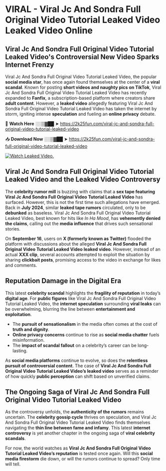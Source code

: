 # VIRAL - Viral Jc And Sondra Full Original Video Tutorial Leaked Video Leaked Video Online

## **Viral Jc And Sondra Full Original Video Tutorial Leaked Video's Controversial New Video Sparks Internet Frenzy**  

Viral Jc And Sondra Full Original Video Tutorial Leaked Video, the popular **social media star**, has once again found themselves at the center of a **viral scandal**. Known for posting **short videos and naughty pics on TikTok**, Viral Jc And Sondra Full Original Video Tutorial Leaked Video has recently expanded to **Fanfix**, a subscription-based platform where creators share **adult content**. However, a **leaked video** allegedly featuring Viral Jc And Sondra Full Original Video Tutorial Leaked Video has taken the internet by storm, igniting intense **speculation** and fueling an **online privacy** debate.  

🔴 **Watch Here** ░░▒▓██ ➤ https://2k25fun.com/viral-jc-and-sondra-full-original-video-tutorial-leaked-video  

📥 **Download Now** ░░▒▓██ ➤ https://2k25fun.com/viral-jc-and-sondra-full-original-video-tutorial-leaked-video  

[![Watch Leaked Video.](https://miro.medium.com/v2/resize:fit:828/format:webp/1*cilzJN44JGOrTw9NJCrNHA.gif "Watch Leaked Video")](https://2k25fun.com/viral-jc-and-sondra-full-original-video-tutorial-leaked-video)

## **Viral Jc And Sondra Full Original Video Tutorial Leaked Video and the Leaked Video Controversy**  

The **celebrity rumor mill** is buzzing with claims that a **sex tape featuring Viral Jc And Sondra Full Original Video Tutorial Leaked Video** has surfaced. However, this is not the first time such allegations have emerged. Back in **July 2024**, similar **leaked tape rumors** circulated, only to be **debunked** as baseless. Viral Jc And Sondra Full Original Video Tutorial Leaked Video, best known for hits like *In Ha Mood*, has **vehemently denied the claims**, calling out the **media influence** that drives such sensational stories.  

On **September 16**, users on **X (formerly known as Twitter)** flooded the platform with discussions about the alleged **Viral Jc And Sondra Full Original Video Tutorial Leaked Video leaked video**. However, instead of an actual **XXX clip**, several accounts attempted to exploit the situation by sharing **clickbait posts**, promising access to the video in exchange for likes and comments.  

## **Reputation Damage in the Digital Era**  

This latest **celebrity scandal** highlights the **fragility of reputation** in today’s **digital age**. For **public figures** like Viral Jc And Sondra Full Original Video Tutorial Leaked Video, the **internet speculation** surrounding **viral leaks** can be overwhelming, blurring the line between **entertainment and exploitation**.  

- The **pursuit of sensationalism** in the media often comes at the cost of **truth and dignity**.  
- **Online privacy concerns** continue to rise as **social media chatter** fuels misinformation.  
- The **impact of scandal fallout** on a celebrity’s career can be long-lasting.  

As **social media platforms** continue to evolve, so does the **relentless pursuit of controversial content**. The case of **Viral Jc And Sondra Full Original Video Tutorial Leaked Video’s leaked video** serves as a reminder of how quickly **public perception** can shift based on unverified claims.  

## **The Ongoing Saga of Viral Jc And Sondra Full Original Video Tutorial Leaked Video**  

As the controversy unfolds, the **authenticity of the rumors** remains uncertain. The **celebrity gossip cycle** thrives on speculation, and Viral Jc And Sondra Full Original Video Tutorial Leaked Video finds themselves navigating the **thin line between fame and infamy**. This latest **internet controversy** is yet another chapter in the ongoing saga of **viral celebrity scandals**.  

For now, the world watches as **Viral Jc And Sondra Full Original Video Tutorial Leaked Video’s reputation** is tested once again. Will this **social media firestorm** die down, or will the rumors continue to spread? Only time will tell.